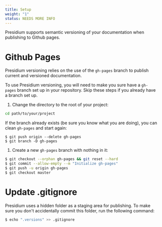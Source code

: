 ```yaml
---
title: Setup
weight: "1"
status: NEEDS MORE INFO
---
```


Presidium supports semantic versioning of your documentation when publishing to Github pages.

# Github Pages

Presidium versioning relies on the use of the `gh-pages` branch to publish current and versioned documentation.

To use Presidium versioning, you will need to make you sure have a  `gh-pages` branch set up in your repository.
Skip these steps if you already have a branch set up.

1. Change the directory to the root of your project:

  ```sh
cd path/to/your/project
```

  If the branch already exists (be sure you know what you are doing), you can clean `gh-pages` and start again:

  ```
$ git push origin --delete gh-pages
$ git branch -D gh-pages
```

1. Create a new `gh-pages` branch with nothing in it:

  ```sh
$ git checkout --orphan gh-pages && git reset --hard
$ git commit --allow-empty --m "Initialize gh-pages"
$ git push -u origin gh-pages
$ git checkout master
```

# Update .gitignore

Presidium uses a hidden folder as a staging area for publishing. To make sure you don't accidentally commit this folder, run the following command:

```sh
$ echo ".versions" >> .gitignore
```
